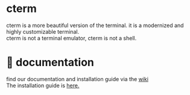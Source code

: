 # cterm

cterm is a more beautiful version of the terminal. it is a modernized and highly customizable terminal. \
cterm is not a terminal emulator, cterm is not a shell.

# 📘 documentation
find our documentation and installation guide via the [wiki](https://github.com/AronasGITHUB/cterm/wiki) \
The installation guide is [here.](https://github.com/AronasGITHUB/cterm/wiki/2.1-Apply)
